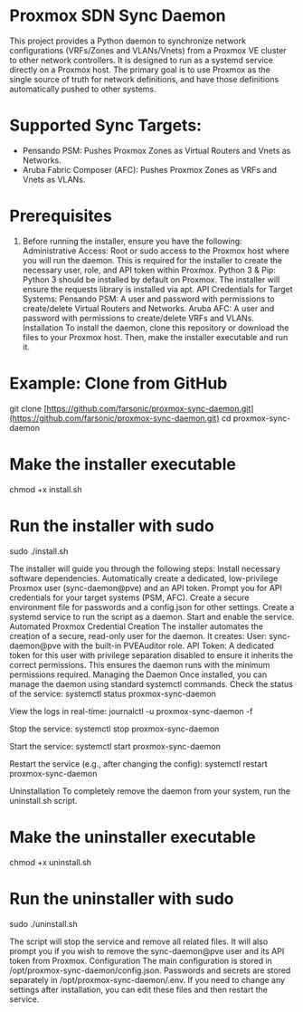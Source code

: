 
# Proxmox SDN Sync Daemon
This project provides a Python daemon to synchronize network configurations (VRFs/Zones and VLANs/Vnets) from a Proxmox VE cluster to other network controllers. It is designed to run as a systemd service directly on a Proxmox host. The primary goal is to use Proxmox as the single source of truth for network definitions, and have those definitions automatically pushed to other systems.

# Supported Sync Targets:

* Pensando PSM: Pushes Proxmox Zones as Virtual Routers and Vnets as Networks.
* Aruba Fabric Composer (AFC): Pushes Proxmox Zones as VRFs and Vnets as VLANs.

# Prerequisites

1. Before running the installer, ensure you have the following:
Administrative Access: Root or sudo access to the Proxmox host where you will run the daemon. This is required for the installer to create the necessary user, role, and API token within Proxmox.
Python 3 & Pip: Python 3 should be installed by default on Proxmox. The installer will ensure the requests library is installed via apt.
API Credentials for Target Systems:
Pensando PSM: A user and password with permissions to create/delete Virtual Routers and Networks.
Aruba AFC: A user and password with permissions to create/delete VRFs and VLANs.
Installation
To install the daemon, clone this repository or download the files to your Proxmox host. Then, make the installer executable and run it.
# Example: Clone from GitHub
git clone [https://github.com/farsonic/proxmox-sync-daemon.git](https://github.com/farsonic/proxmox-sync-daemon.git)
cd proxmox-sync-daemon

# Make the installer executable
chmod +x install.sh

# Run the installer with sudo
sudo ./install.sh

The installer will guide you through the following steps:
Install necessary software dependencies.
Automatically create a dedicated, low-privilege Proxmox user (sync-daemon@pve) and an API token.
Prompt you for API credentials for your target systems (PSM, AFC).
Create a secure environment file for passwords and a config.json for other settings.
Create a systemd service to run the script as a daemon.
Start and enable the service.
Automated Proxmox Credential Creation
The installer automates the creation of a secure, read-only user for the daemon. It creates:
User: sync-daemon@pve with the built-in PVEAuditor role.
API Token: A dedicated token for this user with privilege separation disabled to ensure it inherits the correct permissions.
This ensures the daemon runs with the minimum permissions required.
Managing the Daemon
Once installed, you can manage the daemon using standard systemctl commands.
Check the status of the service:
systemctl status proxmox-sync-daemon


View the logs in real-time:
journalctl -u proxmox-sync-daemon -f


Stop the service:
systemctl stop proxmox-sync-daemon


Start the service:
systemctl start proxmox-sync-daemon


Restart the service (e.g., after changing the config):
systemctl restart proxmox-sync-daemon


Uninstallation
To completely remove the daemon from your system, run the uninstall.sh script.
# Make the uninstaller executable
chmod +x uninstall.sh

# Run the uninstaller with sudo
sudo ./uninstall.sh

The script will stop the service and remove all related files. It will also prompt you if you wish to remove the sync-daemon@pve user and its API token from Proxmox.
Configuration
The main configuration is stored in /opt/proxmox-sync-daemon/config.json. Passwords and secrets are stored separately in /opt/proxmox-sync-daemon/.env. If you need to change any settings after installation, you can edit these files and then restart the service.



